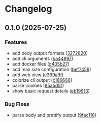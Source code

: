 # Changelog

## 0.1.0 (2025-07-25)


### Features

* add body output formats ([3272820](https://github.com/kaans/catch-all-server-http/commit/32728202b496ed9f708b670d75c9ecb473be08ad))
* add cli arguments ([ba44997](https://github.com/kaans/catch-all-server-http/commit/ba4499785ea2bc1a124e9d34d73d87b166757bbf))
* add docker files ([d405b27](https://github.com/kaans/catch-all-server-http/commit/d405b27af52913904110ab8cc615578645a8874d))
* add max size configuration ([bef7458](https://github.com/kaans/catch-all-server-http/commit/bef74580dd4ee37fe264e0d186c98e3bb21f21f9))
* add web view ([e399a9f](https://github.com/kaans/catch-all-server-http/commit/e399a9f1b5e9962903ffec5fdc41ee8479147e44))
* colorize cli output ([c186668](https://github.com/kaans/catch-all-server-http/commit/c1866687c3dbfd374b7772d41c5fcc19fd1ef824))
* parse cookies ([95abd51](https://github.com/kaans/catch-all-server-http/commit/95abd510198f1a691dad73d5687fc38428507541))
* show basic request details ([eb19913](https://github.com/kaans/catch-all-server-http/commit/eb1991377aa3994ee29681dd364413a0ca3ada8c))


### Bug Fixes

* parse body and prettify output ([9fac118](https://github.com/kaans/catch-all-server-http/commit/9fac118a07b8eca790bc06543eaae67e594cfd11))
